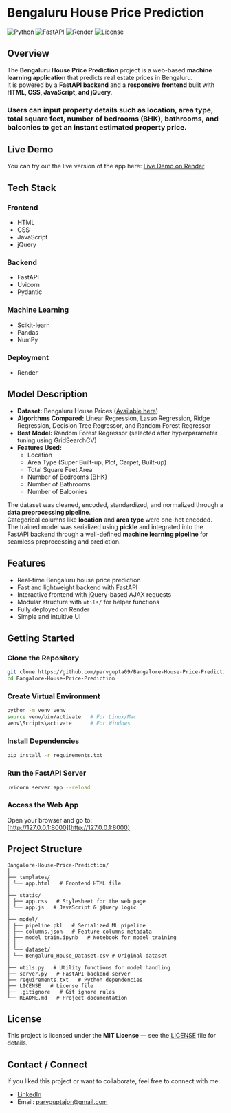 # Bengaluru House Price Prediction  


![Python](https://img.shields.io/badge/Python-3.11.9-blue)
![FastAPI](https://img.shields.io/badge/FastAPI-Backend-green)
![Render](https://img.shields.io/badge/Deployed%20on-Render-purple)
![License](https://img.shields.io/badge/License-MIT-yellow)


## Overview  
The **Bengaluru House Price Prediction** project is a web-based **machine learning application** that predicts real estate prices in Bengaluru.  
It is powered by a **FastAPI backend** and a **responsive frontend** built with **HTML, CSS, JavaScript, and jQuery**.  
### Users can input property details such as **location, area type, total square feet, number of bedrooms (BHK), bathrooms, and balconies** to get an instant estimated property price.



## Live Demo  
You can try out the live version of the app here: 
[Live Demo on Render](https://bangalore-house-price-prediction-ilae.onrender.com)



## Tech Stack  

### Frontend  
- HTML  
- CSS  
- JavaScript  
- jQuery  

### Backend  
- FastAPI  
- Uvicorn
- Pydantic

### Machine Learning  
- Scikit-learn  
- Pandas  
- NumPy  

### Deployment  
- Render  



## Model Description  
- **Dataset:** Bengaluru House Prices ([Available here](https://www.kaggle.com/datasets/amitabhajoy/bengaluru-house-price-data))  
- **Algorithms Compared:** Linear Regression, Lasso Regression, Ridge Regression, Decision Tree Regressor, and Random Forest Regressor  
- **Best Model:** Random Forest Regressor (selected after hyperparameter tuning using GridSearchCV)  
- **Features Used:**  
  - Location  
  - Area Type (Super Built-up, Plot, Carpet, Built-up)  
  - Total Square Feet Area  
  - Number of Bedrooms (BHK)  
  - Number of Bathrooms  
  - Number of Balconies  

The dataset was cleaned, encoded, standardized, and normalized through a **data preprocessing pipeline**.  
Categorical columns like **location** and **area type** were one-hot encoded.  
The trained model was serialized using **pickle** and integrated into the FastAPI backend through a well-defined **machine learning pipeline** for seamless preprocessing and prediction.



## Features  
- Real-time Bengaluru house price prediction  
- Fast and lightweight backend with FastAPI  
- Interactive frontend with jQuery-based AJAX requests  
- Modular structure with `utils/` for helper functions  
- Fully deployed on Render  
- Simple and intuitive UI  



##  Getting Started  

### Clone the Repository  
```bash
git clone https://github.com/parvgupta09/Bangalore-House-Price-Prediction.git
cd Bangalore-House-Price-Prediction
```

### Create Virtual Environment  
```bash
python -m venv venv
source venv/bin/activate   # For Linux/Mac
venv\Scripts\activate      # For Windows
```

### Install Dependencies
```bash
pip install -r requirements.txt
```

### Run the FastAPI Server
```bash
uvicorn server:app --reload
```

### Access the Web App  
Open your browser and go to:  
[http://127.0.0.1:8000](http://127.0.0.1:8000)



## Project Structure  
```
Bangalore-House-Price-Prediction/
│
├── templates/
│ └── app.html   # Frontend HTML file
│
├── static/
│ ├── app.css   # Stylesheet for the web page
│ └── app.js   # JavaScript & jQuery logic
│
├── model/
│ ├── pipeline.pkl   # Serialized ML pipeline
│ ├── columns.json   # Feature columns metadata
│ ├── model train.ipynb   # Notebook for model training
│ │
│ └── dataset/
│ └── Bengaluru_House_Dataset.csv # Original dataset
│
├── utils.py   # Utility functions for model handling
├── server.py   # FastAPI backend server
├── requirements.txt   # Python dependencies
├── LICENSE   # License file
├── .gitignore   # Git ignore rules
└── README.md   # Project documentation
```



## License  
This project is licensed under the **MIT License** — see the [LICENSE](https://github.com/parvgupta09/Bangalore-House-Price-Prediction/blob/main/LICENSE) file for details.



## Contact / Connect
If you liked this project or want to collaborate, feel free to connect with me:
- [LinkedIn](https://www.linkedin.com/in/parv-gupta-323738309/)
- Email: parvguptajpr@gmail.com